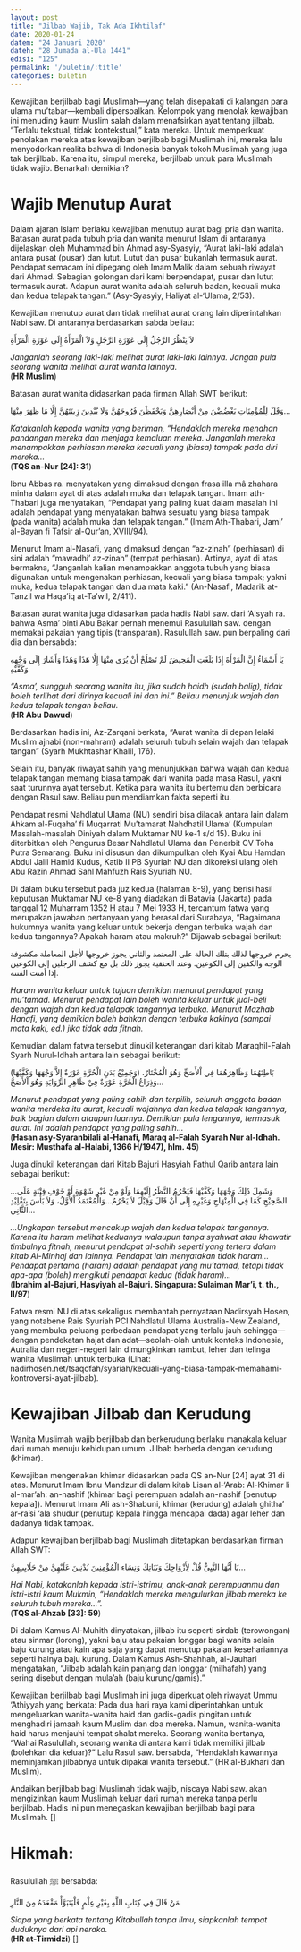 ```yaml
---
layout: post
title: "Jilbab Wajib, Tak Ada Ikhtilaf"
date: 2020-01-24
datem: "24 Januari 2020"
dateh: "28 Jumada al-Ula 1441"
edisi: "125"
permalink: '/buletin/:title'
categories: buletin
---
```


Kewajiban berjilbab bagi Muslimah—yang telah disepakati di kalangan para ulama mu’tabar—kembali dipersoalkan. Kelompok yang menolak kewajiban ini menuding kaum Muslim salah dalam menafsirkan ayat tentang jilbab. “Terlalu tekstual, tidak kontekstual,” kata mereka. Untuk memperkuat penolakan mereka atas kewajiban berjilbab bagi Muslimah ini, mereka lalu menyodorkan realita bahwa di Indonesia banyak tokoh Muslimah yang juga tak berjilbab. Karena itu, simpul mereka, berjilbab untuk para Muslimah tidak wajib. Benarkah demikian?

# Wajib Menutup Aurat

Dalam ajaran Islam berlaku kewajiban menutup aurat bagi pria dan wanita. Batasan aurat pada tubuh pria dan wanita menurut Islam di antaranya dijelaskan oleh Muhammad bin Ahmad asy-Syasyiy, “Aurat laki-laki adalah antara pusat (pusar) dan lutut. Lutut dan pusar bukanlah termasuk aurat. Pendapat semacam ini dipegang oleh Imam Malik dalam sebuah riwayat dari Ahmad. Sebagian golongan dari kami berpendapat, pusar dan lutut termasuk aurat. Adapun aurat wanita adalah seluruh badan, kecuali muka dan kedua telapak tangan.” (Asy-Syasyiy, Haliyat al-‘Ulama, 2/53).

Kewajiban menutup aurat dan tidak melihat aurat orang lain diperintahkan Nabi saw. Di antaranya berdasarkan sabda beliau:

<p class="text-right-arabic">
لاَ يَنْظُرُ الرَّجُلُ إِلَى عَوْرَةِ الرَّجُلِ وَلاَ الْمَرْأَةُ إِلَى عَوْرَةِ الْمَرْأَةِ
</p>

<p class="text-right">
<i>Janganlah seorang laki-laki melihat aurat laki-laki lainnya. Jangan pula seorang wanita melihat aurat wanita lainnya.</i><br>
(<b>HR Muslim</b>)
</p>

Batasan aurat wanita didasarkan pada firman Allah SWT berikut:

<p class="text-right-arabic">
وَقُلْ لِلْمُؤْمِنَاتِ يَغْضُضْنَ مِنْ أَبْصَارِهِنَّ وَيَحْفَظْنَ فُرُوجَهُنَّ وَلَا يُبْدِينَ زِينَتَهُنَّ إِلَّا مَا ظَهَرَ مِنْهَا…
</p>

<p class="text-right">
<i>Katakanlah kepada wanita yang beriman, “Hendaklah mereka menahan pandangan mereka dan menjaga kemaluan mereka. Janganlah mereka menampakkan perhiasan mereka kecuali yang (biasa) tampak pada diri mereka…</i><br>
(<b>TQS an-Nur [24]: 31</b>)
</p>

Ibnu Abbas ra. menyatakan yang dimaksud dengan frasa illa mâ zhahara minha dalam ayat di atas adalah muka dan telapak tangan. Imam ath-Thabari juga menyatakan, “Pendapat yang paling kuat dalam masalah ini adalah pendapat yang menyatakan bahwa sesuatu yang biasa tampak (pada wanita) adalah muka dan telapak tangan.” (Imam Ath-Thabari, Jami’ al-Bayan fi Tafsir al-Qur’an, XVIII/94).

Menurut Imam al-Nasafi, yang dimaksud dengan “az-zinah” (perhiasan) di sini adalah “mawadhi’ az-zinah” (tempat perhiasan). Artinya, ayat di atas bermakna, “Janganlah kalian menampakkan anggota tubuh yang biasa digunakan untuk mengenakan perhiasan, kecuali yang biasa tampak; yakni muka, kedua telapak tangan dan dua mata kaki.” (An-Nasafi, Madarik at-Tanzil wa Haqa’iq at-Ta’wil, 2/411).

Batasan aurat wanita juga didasarkan pada hadis Nabi saw. dari ‘Aisyah ra. bahwa Asma’ binti Abu Bakar pernah menemui Rasulullah saw. dengan memakai pakaian yang tipis (transparan). Rasulullah saw. pun berpaling dari dia dan bersabda:

<p class="text-right-arabic">
يَا أَسْمَاءُ إِنَّ الْمَرْأَةَ إِذَا بَلَغَتِ الْمَحِيضَ لَمْ تَصْلُحْ أَنْ يُرَى مِنْهَا إِلَّا هَذَا وَهَذَا وَأَشَارَ إِلَى وَجْهِهِ وَكَفَّيْهِ
</p>

<p class="text-right">
<i>“Asma’, sungguh seorang wanita itu, jika sudah haidh (sudah balig), tidak boleh terlihat dari dirinya kecuali ini dan ini.” Beliau menunjuk wajah dan kedua telapak tangan beliau.</i><br>
(<b>HR Abu Dawud</b>)
</p>

Berdasarkan hadis ini, Az-Zarqani berkata, “Aurat wanita di depan lelaki Muslim ajnabi (non-mahram) adalah seluruh tubuh selain wajah dan telapak tangan” (Syarh Mukhtashar Khalil, 176).

Selain itu, banyak riwayat sahih yang menunjukkan bahwa wajah dan kedua telapak tangan memang biasa tampak dari wanita pada masa Rasul, yakni saat turunnya ayat tersebut. Ketika para wanita itu bertemu dan berbicara dengan Rasul saw. Beliau pun mendiamkan fakta seperti itu.

Pendapat resmi Nahdlatul Ulama (NU) sendiri bisa dilacak antara lain dalam Ahkam al-Fuqaha’ fi Muqarrati Mu’tamarat Nahdhatil Ulama’ (Kumpulan Masalah-masalah Diniyah dalam Muktamar NU ke-1 s/d 15). Buku ini diterbitkan oleh Pengurus Besar Nahdlatul Ulama dan Penerbit CV Toha Putra Semarang. Buku ini disusun dan dikumpulkan oleh Kyai Abu Hamdan Abdul Jalil Hamid Kudus, Katib II PB Syuriah NU dan dikoreksi ulang oleh Abu Razin Ahmad Sahl Mahfuzh Rais Syuriah NU.

Di dalam buku tersebut pada juz kedua (halaman 8-9), yang berisi hasil keputusan Muktamar NU ke-8 yang diadakan di Batavia (Jakarta) pada tanggal 12 Muharram 1352 H atau 7 Mei 1933 H, tercantum fatwa yang merupakan jawaban pertanyaan yang berasal dari Surabaya, “Bagaimana hukumnya wanita yang keluar untuk bekerja dengan terbuka wajah dan kedua tangannya? Apakah haram atau makruh?” Dijawab sebagai berikut:

<p class="text-right-arabic">
يحرم خروجها لذلك بتلك الحالة على المعتمد والثاني يجوز خروجها لأجل المعاملة مكشوفة الوجه والكفين إلى الكوعين. وعند الحنفية يجوز ذلك بل مع كشف الرجلين إلى الكوعين إذا أمنت الفتنة.
</p>

<p class="text-right">
<i>Haram wanita keluar untuk tujuan demikian menurut pendapat yang mu’tamad. Menurut pendapat lain boleh wanita keluar untuk jual-beli dengan wajah dan kedua telapak tangannya terbuka. Menurut Mazhab Hanafi, yang demikian boleh bahkan dengan terbuka kakinya (sampai mata kaki, ed.) jika tidak ada fitnah.</i>
</p>

Kemudian dalam fatwa tersebut dinukil keterangan dari kitab Maraqhil-Falah Syarh Nurul-Idhah antara lain sebagai berikut:

<p class="text-right-arabic">
(وَجَمِيْعُ بَدَنِ الْحُرَّةِ عَوْرَةٌ إِلاَّ وَجْهَهَا وَكَفَّيْهَا) بَاطِنَهُمَا وَظَاهِرَهُمَا فِي اْلأَصَحِّ وَهُوَ الْمُخْتَارُ. وَذِرَاعُ الْحُرَّةِ عَوْرَةٌ فِيْ ظَاهِرِ الرِّوَايَةِ وَهُوَ اْلأَصَحُّ…
</p>

<p class="text-right">
<i>Menurut pendapat yang paling sahih dan terpilih, seluruh anggota badan wanita merdeka itu aurat, kecuali wajahnya dan kedua telapak tangannya, baik bagian dalam ataupun luarnya. Demikian pula lengannya, termasuk aurat. Ini adalah pendapat yang paling sahih…</i><br>
(<b>Hasan asy-Syaranbilali al-Hanafi, Maraq al-Falah Syarah Nur al-Idhah. Mesir: Musthafa al-Halabi, 1366 H/1947), hlm. 45</b>)
</p>

Juga dinukil keterangan dari Kitab Bajuri Hasyiah Fathul Qarib antara lain sebagai berikut:

<p class="text-right-arabic">
…وَشَمِلَ ذَلِكَ وَجْهَهَا وَكَفَّيْهَا فَيَحْرُمُ النَّظَرُ إِلَيْهِمَا وَلَوْ مِنْ غَيْرِ شَهْوَةٍ أَوْ خَوْفِ فِتْنَةٍ عَلَى الصَّحِيْحِ كَمَا فِي الْمِنْهَاجِ وَغَيْرِهِ إِلَى أَنْ قَالَ وَقِيْلَ لاَ يَحْرُمُ…وَالْمُعْتَمَدُ اْلأَوَّلُ، وَلاَ بَأْسَ بِتَقْلِيْدِ الثَّانِي…
</p>

<p class="text-right">
<i>…Ungkapan tersebut mencakup wajah dan kedua telapak tangannya. Karena itu haram melihat keduanya walaupun tanpa syahwat atau khawatir timbulnya fitnah, menurut pendapat al-sahih seperti yang tertera dalam kitab Al-Minhaj dan lainnya. Pendapat lain menyatakan tidak haram…Pendapat pertama (haram) adalah pendapat yang mu’tamad, tetapi tidak apa-apa (boleh) mengikuti pendapat kedua (tidak haram)…</i><br>
(<b>Ibrahim al-Bajuri, Hasyiyah al-Bajuri. Singapura: Sulaiman Mar’i, t. th., II/97</b>)
</p>

Fatwa resmi NU di atas sekaligus membantah pernyataan Nadirsyah Hosen, yang notabene Rais Syuriah PCI Nahdlatul Ulama Australia-New Zealand, yang membuka peluang perbedaan pendapat yang terlalu jauh sehingga—dengan pendekatan hajat dan adat—seolah-olah untuk konteks Indonesia, Autralia dan negeri-negeri lain dimungkinkan rambut, leher dan telinga wanita Muslimah untuk terbuka (Lihat: nadirhosen.net/tsaqofah/syariah/kecuali-yang-biasa-tampak-memahami-kontroversi-ayat-jilbab).

# Kewajiban Jilbab dan Kerudung

Wanita Muslimah wajib berjilbab dan berkerudung berlaku manakala keluar dari rumah menuju kehidupan umum. Jilbab berbeda dengan kerudung (khimar).

Kewajiban mengenakan khimar didasarkan pada QS an-Nur [24] ayat 31 di atas. Menurut Imam Ibnu Mandzur di dalam kitab Lisan al-‘Arab: Al-Khimar li al-mar’ah: an-nashif (khimar bagi perempuan adalah an-nashif [penutup kepala]). Menurut Imam Ali ash-Shabuni, khimar (kerudung) adalah ghitha’ ar-ra’si ‘ala shudur (penutup kepala hingga mencapai dada) agar leher dan dadanya tidak tampak.

Adapun kewajiban berjilbab bagi Muslimah ditetapkan berdasarkan firman Allah SWT:

<p class="text-right-arabic">
يَا أَيُّهَا النَّبِيُّ قُلْ لِأَزْوَاجِكَ وَبَنَاتِكَ وَنِسَاءِ الْمُؤْمِنِينَ يُدْنِينَ عَلَيْهِنَّ مِنْ جَلَابِيبِهِنَّ…
</p>

<p class="text-right">
<i>Hai Nabi, katakanlah kepada istri-istrimu, anak-anak perempuanmu dan istri-istri kaum Mukmin, “Hendaklah mereka mengulurkan jilbab mereka ke seluruh tubuh mereka…”.</i><br>
(<b>TQS al-Ahzab [33]: 59</b>)
</p>

Di dalam Kamus Al-Muhith dinyatakan, jilbab itu seperti sirdab (terowongan) atau sinmar (lorong), yakni baju atau pakaian longgar bagi wanita selain baju kurung atau kain apa saja yang dapat menutup pakaian kesehariannya seperti halnya baju kurung. Dalam Kamus Ash-Shahhah, al-Jauhari mengatakan, “Jilbab adalah kain panjang dan longgar (milhafah) yang sering disebut dengan mula’ah (baju kurung/gamis).”

Kewajiban berjilbab bagi Muslimah ini juga diperkuat oleh riwayat Ummu ‘Athiyyah yang berkata: Pada dua hari raya kami diperintahkan untuk mengeluarkan wanita-wanita haid dan gadis-gadis pingitan untuk menghadiri jamaah kaum Muslim dan doa mereka. Namun, wanita-wanita haid harus menjauhi tempat shalat mereka. Seorang wanita bertanya, “Wahai Rasulullah, seorang wanita di antara kami tidak memiliki jilbab (bolehkan dia keluar)?” Lalu Rasul saw. bersabda, “Hendaklah kawannya meminjamkan jilbabnya untuk dipakai wanita tersebut.” (HR al-Bukhari dan Muslim).

Andaikan berjilbab bagi Muslimah tidak wajib, niscaya Nabi saw. akan mengizinkan kaum Muslimah keluar dari rumah mereka tanpa perlu berjilbab. Hadis ini pun menegaskan kewajiban berjilbab bagi para Muslimah. []


<!-- HIKMAH -->
<div class="card mt-5">
  <div class="card-header">
  <h1>Hikmah:</h1>
  </div>

  <div class="card-body">
  <p class="text-center">
  Rasulullah ﷺ  bersabda:
  </p>

  <p class="text-center-arabic">
  مَنْ قَالَ فِي كِتَابِ اللَّهِ بِغَيْرِ عِلْمٍ فَلْيَتَبَوَّأْ مَقْعَدَهُ مِنَ النَّارِ
  </p>

  <p class="text-center">
  <i>Siapa yang berkata tentang Kitabullah tanpa ilmu, siapkanlah tempat duduknya dari api neraka.</i>
  <br>(<b>HR at-Tirmidzi</b>) []
  </p>
  </div>
</div>
<!-- END HIKMAH -->
